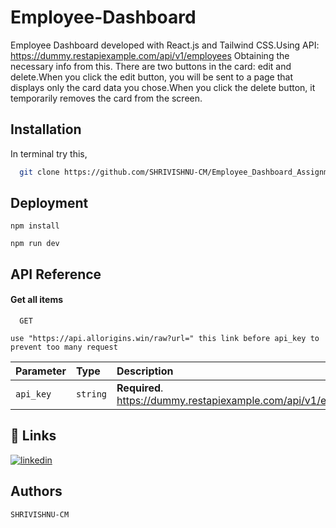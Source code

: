 
# Employee-Dashboard
Employee Dashboard developed with React.js and Tailwind CSS.Using API: https://dummy.restapiexample.com/api/v1/employees Obtaining the necessary info from this. There are two buttons in the card: edit and delete.When you click the edit button, you will be sent to a page that displays only the card data you chose.When you click the delete button, it temporarily removes the card from the screen. 


## Installation

In terminal try this,

```bash
  git clone https://github.com/SHRIVISHNU-CM/Employee_Dashboard_Assignment
```
## Deployment


```
npm install
```
```
npm run dev
```
## API Reference

#### Get all items

```http
  GET 
```
```
use "https://api.allorigins.win/raw?url=" this link before api_key to prevent too many request
```

| Parameter | Type     | Description                |
| :-------- | :------- | :------------------------- |
| `api_key` | `string` | **Required**. https://dummy.restapiexample.com/api/v1/employees |

## 🔗 Links

[![linkedin](https://img.shields.io/badge/linkedin-0A66C2?style=for-the-badge&logo=linkedin&logoColor=white)](https://www.linkedin.com/in/shrivishnu-cm-070b78274/)


## Authors

 `SHRIVISHNU-CM`


